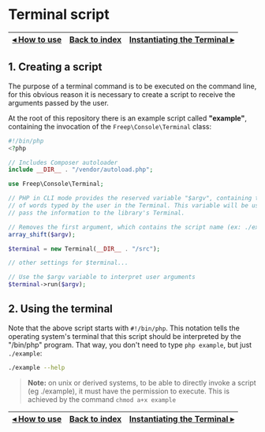 # Terminal script

[◂ How to use](01-how-to-use.md) | [Back to index](index.md) | [Instantiating the Terminal ▸](03-instantiating-the-terminal.md)
-- | -- | --

## 1. Creating a script

The purpose of a terminal command is to be executed on the command line, for this obvious reason it is necessary to create a script to receive the arguments passed by the user.

At the root of this repository there is an example script called **"example"**, containing the invocation of the `Freep\Console\Terminal` class:

```php
#!/bin/php
<?php

// Includes Composer autoloader
include __DIR__ . "/vendor/autoload.php";

use Freep\Console\Terminal;

// PHP in CLI mode provides the reserved variable "$argv", containing the list 
// of words typed by the user in the Terminal. This variable will be used to 
// pass the information to the library's Terminal.

// Removes the first argument, which contains the script name (ex: ./example)
array_shift($argv);

$terminal = new Terminal(__DIR__ . "/src");

// other settings for $terminal...

// Use the $argv variable to interpret user arguments
$terminal->run($argv);

```

## 2. Using the terminal

Note that the above script starts with `#!/bin/php`. This notation tells the operating system's terminal that this script should be interpreted by the "/bin/php" program. That way, you don't need to type `php example`, but just
`./example`:

```bash
./example --help
```

> **Note:** on unix or derived systems, to be able to directly invoke a script (eg ./example), it must have the permission to execute. This is achieved by the command `chmod a+x example`

[◂ How to use](01-how-to-use.md) | [Back to index](index.md) | [Instantiating the Terminal ▸](03-instantiating-the-terminal.md)
-- | -- | --
